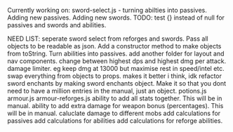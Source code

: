 Currently working on:
    sword-select.js -   turning abilties into passives.
                        Adding new passives.
                        Adding new swords.
TODO: test {} instead of null for passives and swords and abilities.

NEED LIST: 
    seperate sword select from reforges and swords.
    Pass all objects to be readable as json.
    Add a constructor method to make objects from toString.
    Turn abilities into passives.
    add another folder for layout and nav components.
    change between highest dps and highest dmg per attack.
    damage limiter. eg keep dmg at 13000 but maximise rest in speed/intel etc.
    swap everything from objects to props. makes it better i think, idk
    refactor sword enchants by making sword enchants object. Make it so that you dont need to have a million entries in the manual, just an object.
    potions.js
    armour.js
    armour-reforges.js
    ability to add all stats together. This will be in manual.
    ability to add extra damage for weapon bonus (percentages). This will be in manual.
    caluclate damage to different mobs
    add calculations for passives
    add calculations for abilities
    add calculations for reforge abilities.